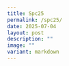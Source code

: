 ```yaml
---
title: Spc25
permalink: /spc25/
date: 2025-07-04
layout: post
description: ""
image: ""
variant: markdown
---
```

